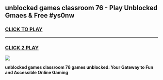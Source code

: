 
## unblocked games classroom 76 - Play Unblocked Gmaes & Free #ys0nw
<h3>
<a href="https://news.freeplayer.one?title=unblocked_games_classroom_76&ref=03M">CLICK TO PLAY</a></h3>
<hr>

<h3>
<a href="https://news.freeplayer.one?title=unblocked_games_classroom_76&ref=03M">CLICK 2 PLAY</a>
  
</h3>

<a href="https://news.freeplayer.one?title=unblocked_games_classroom_76&ref=03M"><img src="https://clearcache.store/games.png"></a>


**unblocked games classroom 76 games unblocked: Your Gateway to Fun and Accessible Online Gaming**
